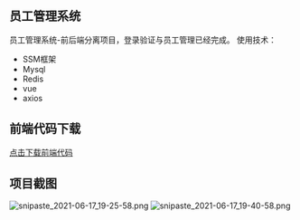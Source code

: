 ## 员工管理系统
员工管理系统-前后端分离项目，登录验证与员工管理已经完成。
使用技术：
* SSM框架
* Mysql
* Redis
* vue
* axios

## 前端代码下载
[点击下载前端代码](https://disk.onji.cn/s/3ODS0 "前端页面")

## 项目截图
![snipaste_2021-06-17_19-25-58.png](https://p5.toutiaoimg.com/origin/pgc-image/4511f70eb7f04c54a5d654a7553c7a18.png)
![snipaste_2021-06-17_19-40-58.png](https://p9.toutiaoimg.com/origin/pgc-image/91d8e942bb0a455da8cb9c962b721362.png)
